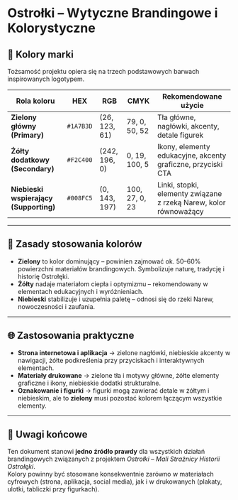 # Ostrołki – Wytyczne Brandingowe i Kolorystyczne

## 🎨 Kolory marki
Tożsamość projektu opiera się na trzech podstawowych barwach inspirowanych logotypem.

| Rola koloru      | HEX       | RGB              | CMYK             | Rekomendowane użycie |
|------------------|-----------|------------------|------------------|-----------------------|
| **Zielony główny (Primary)** | `#1A7B3D` | (26, 123, 61)  | 79, 0, 50, 52   | Tła główne, nagłówki, akcenty, detale figurek |
| **Żółty dodatkowy (Secondary)** | `#F2C400` | (242, 196, 0) | 0, 19, 100, 5   | Ikony, elementy edukacyjne, akcenty graficzne, przyciski CTA |
| **Niebieski wspierający (Supporting)** | `#008FC5` | (0, 143, 197)  | 100, 27, 0, 23 | Linki, stopki, elementy związane z rzeką Narew, kolor równoważący |

---

## 📌 Zasady stosowania kolorów
- **Zielony** to kolor dominujący – powinien zajmować ok. 50–60% powierzchni materiałów brandingowych. Symbolizuje naturę, tradycję i historię Ostrołęki.
- **Żółty** nadaje materiałom ciepła i optymizmu – rekomendowany w elementach edukacyjnych i wyróżnieniach.
- **Niebieski** stabilizuje i uzupełnia paletę – odnosi się do rzeki Narew, nowoczesności i zaufania.

---

## 🌐 Zastosowania praktyczne
- **Strona internetowa i aplikacja** → zielone nagłówki, niebieskie akcenty w nawigacji, żółte podkreślenia przy przyciskach i interaktywnych elementach.
- **Materiały drukowane** → zielone tła i motywy główne, żółte elementy graficzne i ikony, niebieskie dodatki strukturalne.
- **Oznakowanie i figurki** → figurki mogą zawierać detale w żółtym i niebieskim, ale to **zielony** musi pozostać kolorem łączącym wszystkie elementy.

---

## 📖 Uwagi końcowe
Ten dokument stanowi **jedno źródło prawdy** dla wszystkich działań brandingowych związanych z projektem *Ostrołki – Mali Strażnicy Historii Ostrołęki*.  
Kolory powinny być stosowane konsekwentnie zarówno w materiałach cyfrowych (strona, aplikacja, social media), jak i w drukowanych (plakaty, ulotki, tabliczki przy figurkach).  


